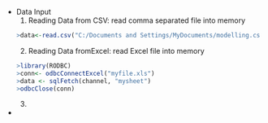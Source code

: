 * Data Input
  1. Reading Data from CSV: read comma separated file into memory
    ```R
    >data<-read.csv("C:/Documents and Settings/MyDocuments/modelling.csv")
    ```
  2. Reading Data fromExcel: read Excel file into memory
    ```R
    >library(RODBC)
    >conn<- odbcConnectExcel("myfile.xls")
    >data <- sqlFetch(channel, "mysheet")
    >odbcClose(conn)
    ```
  3. 
* 
